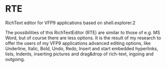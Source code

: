 # RTE
RichText editor for VFP9 applications based on shell.explorer.2

The possibilities of this RichTextEditor (RTE) are similar to those of e.g. MS Word, but of course there are less options. It is the result of my research to offer the users of my VFP9 applications advanced editing options, like Underline, Italic, Bold, Undo, Redo, Insert and start embedded hyperlinks, lists, Indents, inserting pictures and drag&drop of rich-text, ingoing and outgoing.

